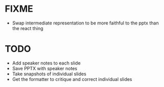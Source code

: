 # FIXME

- Swap intermediate representation to be more faithful to the pptx than the react thing

# TODO

- Add speaker notes to each slide
- Save PPTX with speaker notes
- Take snapshots of individual slides
- Get the formatter to critique and correct individual slides
